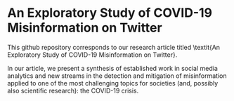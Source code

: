 # An Exploratory Study of COVID-19 Misinformation on Twitter


This github repository corresponds to our research article titled \textit{An Exploratory Study of COVID-19 Misinformation on Twitter}.

In our article, we present a synthesis of established work in social media analytics and new streams in the detection and mitigation of misinformation applied to one of the most challenging topics for societies (and, possibly also scientific research): the COVID-19 crisis.
